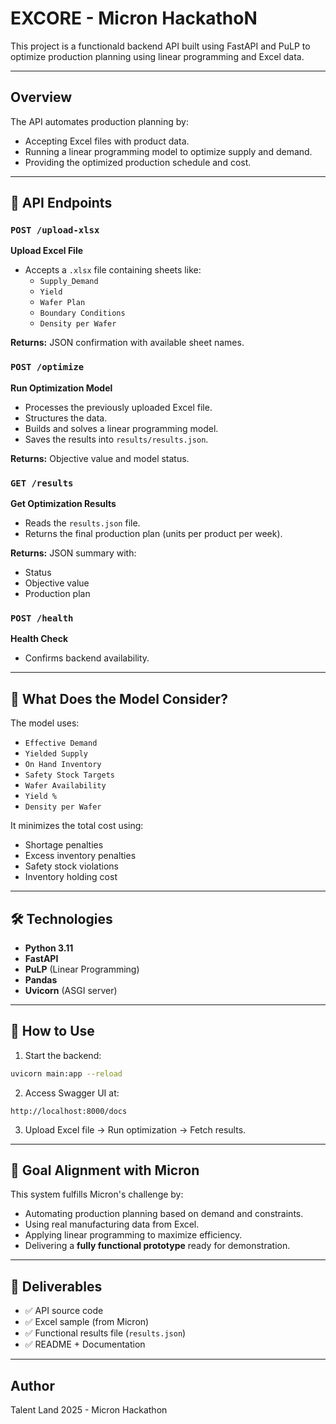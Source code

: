# EXCORE - Micron HackathoN

This project is a functionald backend API built using FastAPI and PuLP to optimize production planning using linear programming and Excel data.

---

## Overview

The API automates production planning by:

* Accepting Excel files with product data.
* Running a linear programming model to optimize supply and demand.
* Providing the optimized production schedule and cost.

---

## 📂 API Endpoints

### `POST /upload-xlsx`

**Upload Excel File**

* Accepts a `.xlsx` file containing sheets like:
  * `Supply_Demand`
  * `Yield`
  * `Wafer Plan`
  * `Boundary Conditions`
  * `Density per Wafer`

**Returns:** JSON confirmation with available sheet names.

### `POST /optimize`

**Run Optimization Model**

* Processes the previously uploaded Excel file.
* Structures the data.
* Builds and solves a linear programming model.
* Saves the results into `results/results.json`.

**Returns:** Objective value and model status.

### `GET /results`

**Get Optimization Results**

* Reads the `results.json` file.
* Returns the final production plan (units per product per week).

**Returns:** JSON summary with:

* Status
* Objective value
* Production plan

### `POST /health`

**Health Check**

* Confirms backend availability.

---

## 🧠 What Does the Model Consider?

The model uses:

* `Effective Demand`
* `Yielded Supply`
* `On Hand Inventory`
* `Safety Stock Targets`
* `Wafer Availability`
* `Yield %`
* `Density per Wafer`

It minimizes the total cost using:

* Shortage penalties
* Excess inventory penalties
* Safety stock violations
* Inventory holding cost

---

## 🛠️ Technologies

* **Python 3.11**
* **FastAPI**
* **PuLP** (Linear Programming)
* **Pandas**
* **Uvicorn** (ASGI server)

---

## 🧪 How to Use

1. Start the backend:

```bash
uvicorn main:app --reload
```

2. Access Swagger UI at:

```
http://localhost:8000/docs
```

3. Upload Excel file → Run optimization → Fetch results.

---

## 🎯 Goal Alignment with Micron

This system fulfills Micron's challenge by:

* Automating production planning based on demand and constraints.
* Using real manufacturing data from Excel.
* Applying linear programming to maximize efficiency.
* Delivering a **fully functional prototype** ready for demonstration.

---

## 🧾 Deliverables

* ✅ API source code
* ✅ Excel sample (from Micron)
* ✅ Functional results file (`results.json`)
* ✅ README + Documentation

---

## Author

Talent Land 2025 - Micron Hackathon
